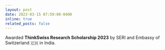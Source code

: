 ```yaml
---
layout: post
date: 2023-03-15 07:59:00-0400
inline: true
related_posts: false
---
```


Awarded **ThinkSwiss Research Scholarship 2023** by SERI and Embassy of Switzerland :switzerland: in India.
